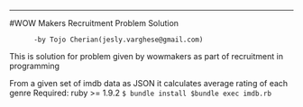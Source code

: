 ----------------------------------------
#WOW Makers Recruitment Problem Solution

          -by Tojo Cherian(jesly.varghese@gmail.com)

This is solution for problem given by wowmakers as part of recruitment in programming

From a given set of imdb data as JSON it calculates average rating of each genre
Required: ruby >= 1.9.2
`$ bundle install
$bundle exec imdb.rb`
